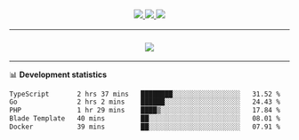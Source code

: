 <h3 align="center">
  <a href="https://github.com/hwalker928">
      <img src="https://img.shields.io/github/followers/hwalker928?label=Followers&style=for-the-badge&color=lightblue">
  </a>
  <a href="https://harryw.link/discord" alt="Discord">
      <img src="https://img.shields.io/discord/738451951758606336?label=discord&style=for-the-badge&color=lightblue"/>
  </a>
  <a href="https://harryw.link/sparked" alt="Sparked Host">
      <img src="https://img.shields.io/static/v1?label=Sponsor&message=Sparked%20Host&color=yellow&style=for-the-badge"/>
  </a>
</h3>

<hr>


<h3 align="center">
  <a href="https://github.com/hwalker928">
      <img src="https://github-profile-trophy.vercel.app/?username=hwalker928&no-bg=true&no-frame=true">
  </a>
</h3>


<hr>

📊 **Development statistics**

<!--START_SECTION:waka-->

```txt
TypeScript       2 hrs 37 mins   ████████░░░░░░░░░░░░░░░░░   31.52 %
Go               2 hrs 2 mins    ██████░░░░░░░░░░░░░░░░░░░   24.43 %
PHP              1 hr 29 mins    ████▒░░░░░░░░░░░░░░░░░░░░   17.84 %
Blade Template   40 mins         ██░░░░░░░░░░░░░░░░░░░░░░░   08.01 %
Docker           39 mins         ██░░░░░░░░░░░░░░░░░░░░░░░   07.91 %
```

<!--END_SECTION:waka-->
